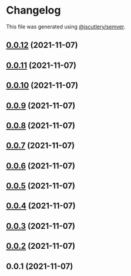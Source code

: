# Changelog

This file was generated using [@jscutlery/semver](https://github.com/jscutlery/semver).

## [0.0.12](https://github.com/onedaycat/jaco/compare/core-0.0.11...core-0.0.12) (2021-11-07)



## [0.0.11](https://github.com/onedaycat/jaco/compare/core-0.0.10...core-0.0.11) (2021-11-07)



## [0.0.10](https://github.com/onedaycat/jaco/compare/core-0.0.9...core-0.0.10) (2021-11-07)



## [0.0.9](https://github.com/onedaycat/jaco/compare/core-0.0.8...core-0.0.9) (2021-11-07)



## [0.0.8](https://github.com/onedaycat/jaco/compare/core-0.0.7...core-0.0.8) (2021-11-07)



## [0.0.7](https://github.com/onedaycat/jaco/compare/core-0.0.6...core-0.0.7) (2021-11-07)



## [0.0.6](https://github.com/onedaycat/jaco/compare/core-0.0.5...core-0.0.6) (2021-11-07)



## [0.0.5](https://github.com/onedaycat/jaco/compare/core-0.0.4...core-0.0.5) (2021-11-07)



## [0.0.4](https://github.com/onedaycat/jaco/compare/core-0.0.3...core-0.0.4) (2021-11-07)



## [0.0.3](https://github.com/onedaycat/jaco/compare/core-0.0.2...core-0.0.3) (2021-11-07)



## [0.0.2](https://github.com/onedaycat/jaco/compare/core-0.0.1...core-0.0.2) (2021-11-07)



## 0.0.1 (2021-11-07)
